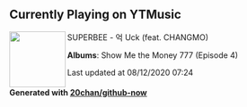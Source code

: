## Currently Playing on YTMusic

[<img align="left" width="100" src="https://lh3.googleusercontent.com/WBYrnGWgjgAxhRnWQ-p4Zx_P4aKiX3QxzldNaidWlUVLo7-qjg53nVfDMR7XJK8VU5u4OcbWQ7R7r3TsTw">](https://music.youtube.com/channel/UCmB08K6m8Ul790rOSefqU-Q)

SUPERBEE - 억 Uck (feat. CHANGMO)

**Albums**: Show Me the Money 777 (Episode 4)

Last updated at 08/12/2020 07:24

#### Generated with [20chan/github-now](https://github.com/20chan/github-now)


<!--
**20chan/20chan** is a ✨ _special_ ✨ repository because its `README.md` (this file) appears on your GitHub profile.

Here are some ideas to get you started:

- 🔭 I’m currently working on ...
- 🌱 I’m currently learning ...
- 👯 I’m looking to collaborate on ...
- 🤔 I’m looking for help with ...
- 💬 Ask me about ...
- 📫 How to reach me: ...
- 😄 Pronouns: ...
- ⚡ Fun fact: ...
-->
